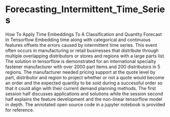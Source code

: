 # Forecasting_Intermittent_Time_Series
How To Apply Time Embeddings To A Classification and Quantity Forecast In Tensorflow Embedding time along with categorical and continuous features offsets the errors caused by intermittent time series.  This event often occurs in manufacturing or retail businesses that distribute through multiple overlapping distributors or stores  and regions with a large parts list.  The solution in tensorflow is demonstrated for an international specialty fastener manufacturer with over 2000 part items and 200 distributors in 5 regions.  The manufacturer needed pricing support at the quote level by part, distributor and region to project whether or not a quote would become an order and the expected quantity to be sold during a successful order so that it could align with their current demand planning methods.  The first session half discusses applications and solutions while the session second half explains the feature development and the non-linear tensorflow model in depth.  The annotated open source code in a jupyter notebook is provided for reference.
